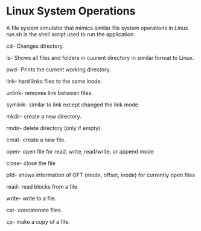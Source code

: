 # Linux System Operations

A file system simulator that mimics similar file system operations in Linux.
run.sh is the shell script used to run the application.

cd- Changes directory.

ls- Shows all files and folders in cuurent directory in similar format to Linux.

pwd- Prints the current working directory.

link- hard links files to the same inode.

unlink- removes link between files.

symlink- similar to link except changed the link mode.

mkdir- create a new directory.

rmdir- delete directory (only if empty).

creat- create a new file.

open- open file for read, write, read/write, or append mode

close- close the file

pfd- shows information of OFT (mode, offset, inode) for currently open files

read- read blocks from a file.

write- write to a file.

cat- concatenate files.

cp- make a copy of a file.

